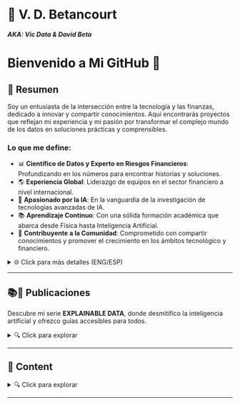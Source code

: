 # 📃 V. D. Betancourt

***AKA: Vic Data & David Beta***



# Bienvenido a Mi GitHub 👋

## 📌 Resumen

Soy un entusiasta de la intersección entre la tecnología y las finanzas, dedicado a innovar y compartir conocimientos. Aquí encontrarás proyectos que reflejan mi experiencia y mi pasión por transformar el complejo mundo de los datos en soluciones prácticas y comprensibles.

### Lo que me define:
- 📊 **Científico de Datos y Experto en Riesgos Financieros**: Profundizando en los números para encontrar historias y soluciones.
- 🌎 **Experiencia Global**: Liderazgo de equipos en el sector financiero a nivel internacional.
- 🤖 **Apasionado por la IA**: En la vanguardia de la investigación de tecnologías avanzadas de IA.
- 📚 **Aprendizaje Continuo**: Con una sólida formación académica que abarca desde Física hasta Inteligencia Artificial.
- 🌱 **Contribuyente a la Comunidad**: Comprometido con compartir conocimientos y promover el crecimiento en los ámbitos tecnológico y financiero.

<details>
<summary>🌐 Click para más detalles (ENG/ESP)</summary>

#### ENG
- 📊 Data Scientist and Financial Risk Expert.
- 🌎 Global Experience: Leading teams in the financial sector across various countries.
- 🤖 Passionate about AI: Currently researching advanced AI technologies.
- 📚 Lifelong Learning: Academic background in Physics, Mathematics, Data Science, Big Data, Artificial Intelligence, Financial Risks, and Finance.
- 🌱 Community Contributor: Sharing knowledge and fostering growth in the tech and financial world.

#### ESP
- 📊 Científico de Datos y Experto en Riesgos Financieros.
- 🌎 Experiencia Internacional: Dirigiendo equipos de trabajo en el sector financiero en varios países.
- 🤖 Apasionado por la IA: Actualmente investigando tecnologías avanzadas de IA.
- 📚 Aprendizaje Continuo: Formación académica en Física, Matemáticas, Ciencia de Datos, Big Data, Inteligencia Artificial, Riesgos Financieros, y Finanzas.
- 🌱 Contribuyente a la Comunidad: Compartiendo conocimientos e impulsando el crecimiento en el mundo tecnológico y financiero.

</details>

---

## 📚📲 Publicaciones

Descubre mi serie **EXPLAINABLE DATA**, donde desmitifico la inteligencia artificial y ofrezco guías accesibles para todos.

<details>
<summary>🔍 Click para explorar</summary>

### 🤖 **EXPLAINABLE DATA Series**

1. **Inteligencia Artificial en Simples Palabras.** ***Una GuIA para Dominarlas a Todas***
    - EU: [https://amzn.eu/d/48Ld0m2](https://amzn.eu/d/48Ld0m2)


2. **Artificial Intelligence in Plain English.** ***An AI-Guide To Rule Them All***
    - EU: [https://amzn.eu/d/30gpBQf](https://amzn.eu/d/30gpBQf)

3. **Big Data para PYMEs** ***8 Soluciones para su Implementación en Pequeñas y Medianas Empresas***
    
    
4. **Big Data for SMEs.** ***8 Solutions for Its Implementation in Small and Medium Enterprises***
    

**Covers**:

<details>
    <summary>🔍 Click para explorar </summary>

![](https://github.com/vbleal/vbleal/blob/main/Im/Mini-001_AI_esp.png)
![](https://github.com/vbleal/vbleal/blob/main/Im/Mini-001_AI_eng.png)

![](https://github.com/vbleal/vbleal/blob/main/Im/Mini-003_BD_Esp.png)
![](https://github.com/vbleal/vbleal/blob/main/Im/Mini-004_BD_Eng.png)

</details>

----------------



</details>

----------------







## 📑 Content



<details>
<summary>🔍 Click para explorar</summary>

### 🦾 ARTIFICIAL INTELLIGENCE


1. **TensorFlow**

    *    [Playground TensorFlow](https://github.com/vbleal/Playground)

2. **Supervised Learning**

    *    [Computer Vision](https://github.com/vbleal/SL_ComputerVision)
  
3. **Neural Networks**

   *    [UrbanSound8K](https://github.com/vbleal/UrbanSound8k)
  
   *    [Vegetable Image Data](https://github.com/vbleal/VegetableImage)
  
   




### 📊 DATA SCIENCE

1. [Data Visualization](https://github.com/vbleal/DataViz)

   *    [Titanic](https://github.com/vbleal/DataViz/tree/main/Titanic)

   *    [Loan Data](https://github.com/vbleal/DataViz/tree/main/LoanData)
  



### 🐍 PYTHON

1. **Pandas**

   *    [Pandas WhitePaper](https://github.com/vbleal/Pandas)

2. **Algorithms**

   *    [Optimization](https://github.com/vbleal/AlgoritmosOptimizacion)


   

### 🧮 MATH

1. **Algorithms**

   *    [Optimization](https://github.com/vbleal/AlgoritmosOptimizacion)





### 📋 METODOLOGÍAS ÁGILES

1. [Agile in Data Science & Big Data Project](https://github.com/vbleal/AgileDataScience)



### 💶 FINANCIAL RISKS

1. [Financial Risks](https://github.com/vbleal/FR)






### 🤪 JUST FOR FUN

1. None yet


</details>

----------------









<!---

>💡 *   *
― 

## 📃 

  

## 📑 


## 📥 


## ㊙️ 


## 📊 



--->





<!---
- 👋 Hey!
- 🎯 Interested in 📊 ***Data Science*** and 🤖 ***Artificial Intelligence***, and how they are applied to the 💵 ***Financial Sector***, sucha as in ***Financial Risk Modeling***, and other Industries

- 💞️ I’m looking to collaborate on ...
- 📫 You can reach me out through ...
--->
<!---
vbleal/vbleal is a ✨ special ✨ repository because its `README.md` (this file) appears on your GitHub profile.
You can click the Preview link to take a look at your changes.



### More Detailed Description

<details>
    <summary> Click to expand. </summary>
    
</details>

----------------

--->



